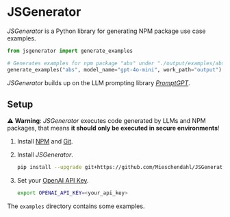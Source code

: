 # JSGenerator

*JSGenerator* is a Python library for generating NPM package use case examples.

```python
from jsgenerator import generate_examples

# Generates examples for npm package "abs" under "./output/examples/abs/"
generate_examples("abs", model_name="gpt-4o-mini", work_path="output")
```

*JSGenerator* builds up on the LLM prompting library [*PromptGPT*](https://github.com/Mieschendahl/PromptGPT).

## Setup

⚠️ **Warning**: *JSGenerator* executes code generated by LLMs and NPM packages, that means **it should only be executed in secure environments**!

1. Install [NPM](https://docs.npmjs.com/downloading-and-installing-node-js-and-npm) and [Git](https://git-scm.com/downloads/linux).

2. Install *JSGenerator*.

    ```bash
    pip install --upgrade git+https://github.com/Mieschendahl/JSGenerator.git
    ```

3. Set your [OpenAI API Key](https://platform.openai.com/api-keys).

    ```bash
    export OPENAI_API_KEY=<your_api_key>
    ```

The `examples` directory contains some examples.